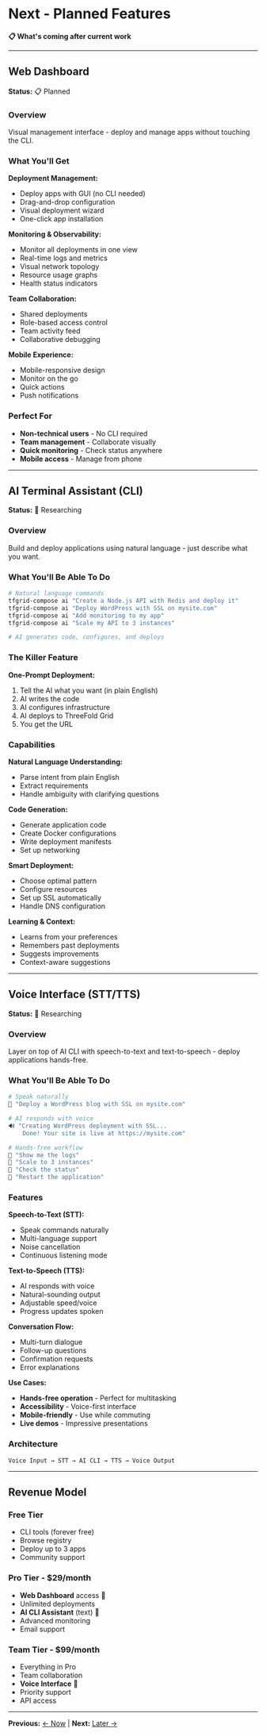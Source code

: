 # Next - Planned Features

**📋 What's coming after current work**

---

## Web Dashboard

**Status:** 📋 Planned

### Overview

Visual management interface - deploy and manage apps without touching the CLI.

### What You'll Get

**Deployment Management:**
- Deploy apps with GUI (no CLI needed)
- Drag-and-drop configuration
- Visual deployment wizard
- One-click app installation

**Monitoring & Observability:**
- Monitor all deployments in one view
- Real-time logs and metrics
- Visual network topology
- Resource usage graphs
- Health status indicators

**Team Collaboration:**
- Shared deployments
- Role-based access control
- Team activity feed
- Collaborative debugging

**Mobile Experience:**
- Mobile-responsive design
- Monitor on the go
- Quick actions
- Push notifications

### Perfect For

- **Non-technical users** - No CLI required
- **Team management** - Collaborate visually  
- **Quick monitoring** - Check status anywhere
- **Mobile access** - Manage from phone

---

## AI Terminal Assistant (CLI)

**Status:** 💭 Researching

### Overview

Build and deploy applications using natural language - just describe what you want.

### What You'll Be Able To Do

```bash
# Natural language commands
tfgrid-compose ai "Create a Node.js API with Redis and deploy it"
tfgrid-compose ai "Deploy WordPress with SSL on mysite.com"
tfgrid-compose ai "Add monitoring to my app"
tfgrid-compose ai "Scale my API to 3 instances"

# AI generates code, configures, and deploys
```

### The Killer Feature

**One-Prompt Deployment:**

1. Tell the AI what you want (in plain English)
2. AI writes the code
3. AI configures infrastructure
4. AI deploys to ThreeFold Grid
5. You get the URL

### Capabilities

**Natural Language Understanding:**
- Parse intent from plain English
- Extract requirements
- Handle ambiguity with clarifying questions

**Code Generation:**
- Generate application code
- Create Docker configurations
- Write deployment manifests
- Set up networking

**Smart Deployment:**
- Choose optimal pattern
- Configure resources
- Set up SSL automatically
- Handle DNS configuration

**Learning & Context:**
- Learns from your preferences
- Remembers past deployments
- Suggests improvements
- Context-aware suggestions

---

## Voice Interface (STT/TTS)

**Status:** 💭 Researching

### Overview

Layer on top of AI CLI with speech-to-text and text-to-speech - deploy applications hands-free.

### What You'll Be Able To Do

```bash
# Speak naturally
🎤 "Deploy a WordPress blog with SSL on mysite.com"

# AI responds with voice
🔊 "Creating WordPress deployment with SSL... 
    Done! Your site is live at https://mysite.com"

# Hands-free workflow
🎤 "Show me the logs"
🎤 "Scale to 3 instances"
🎤 "Check the status"
🎤 "Restart the application"
```

### Features

**Speech-to-Text (STT):**
- Speak commands naturally
- Multi-language support
- Noise cancellation
- Continuous listening mode

**Text-to-Speech (TTS):**
- AI responds with voice
- Natural-sounding output
- Adjustable speed/voice
- Progress updates spoken

**Conversation Flow:**
- Multi-turn dialogue
- Follow-up questions
- Confirmation requests
- Error explanations

**Use Cases:**
- **Hands-free operation** - Perfect for multitasking
- **Accessibility** - Voice-first interface
- **Mobile-friendly** - Use while commuting
- **Live demos** - Impressive presentations

### Architecture

```
Voice Input → STT → AI CLI → TTS → Voice Output
```

---

## Revenue Model

### Free Tier
- CLI tools (forever free)
- Browse registry
- Deploy up to 3 apps
- Community support

### Pro Tier - $29/month
- **Web Dashboard** access 🔑
- Unlimited deployments
- **AI CLI Assistant** (text) 🔑
- Advanced monitoring
- Email support

### Team Tier - $99/month
- Everything in Pro
- Team collaboration
- **Voice Interface** 🔑
- Priority support
- API access

---

**Previous:** [← Now](now.md) | **Next:** [Later →](later.md)
